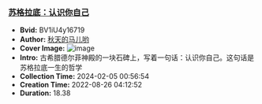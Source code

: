 ### [苏格拉底：认识你自己](https://www.bilibili.com/video/BV1iU4y16719)
- **Bvid:** BV1iU4y16719
- **Author:** [秋天的马儿哟](https://space.bilibili.com/1180413569)
- **Cover Image:** ![image](http://i1.hdslb.com/bfs/archive/d8816abb02c2571148655141a95eb67895580a97.jpg)
- **Intro:** 古希腊德尔菲神殿的一块石碑上，写着一句话：认识你自己。这句话是苏格拉底一生的哲学
- **Collection Time:** 2024-02-05 00:56:54
- **Creation Time:** 2022-08-26 04:12:52
- **Duration:** 18.38

